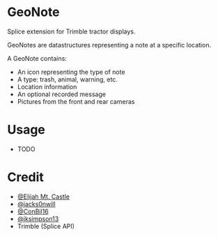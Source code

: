 # GeoNote
Splice extension for Trimble tractor displays.

GeoNotes are datastructures representing a note at a specific location.

A GeoNote contains:
* An icon representing the type of note
* A type: trash, animal, warning, etc.
* Location information
* An optional recorded message
* Pictures from the front and rear cameras

# Usage
* TODO

# Credit
* [@Elijah Mt. Castle](https://github.com/Elijah1111)
* [@jacks0nwill](https://github.com/jacks0nwill)
* [@ConBil16](https://github.com/ConBil16)
* [@jksimpson13](https://github.com/jksimpson13)
* Trimble (Splice API)
